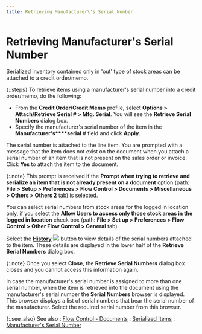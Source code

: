 ```yaml
---
title: Retrieving Manufacturer\'s Serial Number
---
```


# Retrieving Manufacturer's Serial Number


Serialized inventory contained only in 'out' type of stock areas can  be attached to a credit order/memo.


{:.steps}
To retrieve items using a manufacturer's  serial number into a credit order/memo, do the following:

- From the **Credit Order/Credit Memo** profile, select  **Options &gt; Attach/Retrieve Serial # 
 &gt; Mfg. Serial**.  You will see the **Retrieve Serial Numbers**  dialog box.
- Specify the  manufacturer's serial number of the item in the **Manufacturer's****serial** # field and click **Apply**.



The serial number is attached to the line item. You are prompted with  a message that the item does not exist on the document when you attach  a serial number of an item that is not present on the sales order or invoice.  Click **Yes** to attach the item to  the document.


{:.note}
This prompt is received if the **Prompt 
 when trying to retrieve and serialize an item that is not already present 
 on a document** option (path: **File 
 &gt; Setup &gt; Preferences &gt; Flow Control &gt; Documents &gt; Miscellaneous 
 &gt; Others &gt; Others 2** tab) is selected.


You can select serial numbers from stock areas for the logged in location  only, if you select the **Allow Users to 
 access only those stock areas in the logged in location** check box  (path: **File &gt; Set up &gt; Preferences 
 &gt; Flow Control &gt; Other Flow Control &gt; General** tab).


Select the [**History**]({{site.sp_baseurl}}/sales-ret-docs/cos/co-proc/cmt-items-to-co/attach-cmt-qty/ser/retrieving_individual_serial_numbers_co.html#history_retrieve_attach_serial_nos_sales_return) ![]({{site.sp_baseurl}}/img/sales_history_button.gif) button to  view details of the serial numbers attached to the item. These details  are displayed in the lower half of the **Retrieve 
 Serial Numbers** dialog box.


{:.note}
Once you select **Close**,  the **Retrieve Serial Numbers** dialog  box closes and you cannot access this information again.


In case the manufacturer's serial number is assigned to more than one  serial number, when the item is retrieved into the document using the  manufacturer's serial number the **Serial 
 Numbers** browser is displayed. This browser displays a list of serial  numbers that bear the serial number of the manufacturer. Select the required  serial number from this browser.


{:.see_also}
See also
: [Flow  Control - Documents]({{site.bp_chm}}/flow-ctrl/ctrl/doc-frm/misc/flow_control_setup_dialog_box_miscellaneous_tab_con.html)
: [Serialized  Items]({{site.sp_baseurl}}/sales-ret-docs/cos/co-proc/cmt-items-to-co/attach-cmt-qty/ser/serialized_items_attaching_committed_qty_co.html)
: [Manufacturer's  Serial Number]({{site.wm_chm}}/serial-num-trk/manufacturer-s-serial-numbers/manufacturer_s_serial_numbers_wm.html)
